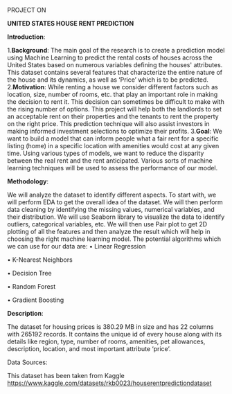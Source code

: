 PROJECT
ON

**UNITED STATES HOUSE RENT PREDICTION**



**Introduction**:

1.**Background**:
	The main goal of the research is to create a prediction model using Machine Learning to predict the rental costs of houses across the United States based on numerous variables defining the houses' attributes. This dataset contains several features that characterize the entire nature of the house and its dynamics, as well as ‘Price’ which is to be predicted.
2.**Motivation**:
	While renting a house we consider different factors such as location, size, number of rooms, etc. that play an important role in making the decision to rent it. This decision can sometimes be difficult to make with the rising number of options. This project will help both the landlords to set an acceptable rent on their properties and the tenants to rent the property on the right price. This prediction technique will also assist investors in making informed investment selections to optimize their profits. 
3.**Goal**:
	We want to build a model that can inform people what a fair rent for a specific listing (home) in a specific location with amenities would cost at any given time. Using various types of models, we want to reduce the disparity between the real rent and the rent anticipated. Various sorts of machine learning techniques will be used to assess the performance of our model.

**Methodology**:

We will analyze the dataset to identify different aspects. To start with, we will perform EDA to get the overall idea of the dataset. We will then perform data cleaning by identifying the missing values, numerical variables, and their distribution. We will use Seaborn library to visualize the data to identify outliers, categorical variables, etc. We will then use Pair plot to get 2D plotting of all the features and then analyze the result which will help in choosing the right machine learning model. The potential algorithms which we can use for our data are:
•	Linear Regression

•	K-Nearest Neighbors

•	Decision Tree

•	Random Forest

•	Gradient Boosting


**Description**:

The dataset for housing prices is 380.29 MB in size and has 22 columns with 265192 records. It contains the unique id of every house along with its details like region, type, number of rooms, amenities, pet allowances, description, location, and most important attribute ‘price’.

Data Sources:

This dataset has been taken from Kaggle
https://www.kaggle.com/datasets/rkb0023/houserentpredictiondataset
